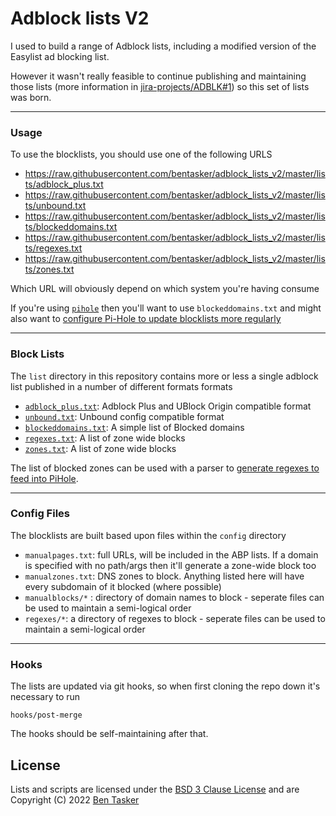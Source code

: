 Adblock lists V2
===================

I used to build a range of Adblock lists, including a modified version of the Easylist ad blocking list.

However it wasn't really feasible to continue publishing and maintaining those lists (more information in [jira-projects/ADBLK#1](https://projects.bentasker.co.uk/gils_projects/project/jira-projects/1.html)) so this set of lists was born.

----

### Usage

To use the blocklists, you should use one of the following URLS

- https://raw.githubusercontent.com/bentasker/adblock_lists_v2/master/lists/adblock_plus.txt
- https://raw.githubusercontent.com/bentasker/adblock_lists_v2/master/lists/unbound.txt
- https://raw.githubusercontent.com/bentasker/adblock_lists_v2/master/lists/blockeddomains.txt
- https://raw.githubusercontent.com/bentasker/adblock_lists_v2/master/lists/regexes.txt
- https://raw.githubusercontent.com/bentasker/adblock_lists_v2/master/lists/zones.txt

Which URL will obviously depend on which system you're having consume

If you're using [`pihole`](https://pi-hole.net/) then you'll want to use `blockeddomains.txt` and might also want to [configure Pi-Hole to update blocklists more regularly](https://www.bentasker.co.uk/posts/blog/privacy/467-configuring-pi-hole-to-update-blocklists-more-regularly.html)

----

### Block Lists

The `list` directory in this repository contains more or less a single adblock list published in a number of different formats formats

- [`adblock_plus.txt`](https://raw.githubusercontent.com/bentasker/adblock_lists_v2/master/lists/adblock_plus.txt): Adblock Plus and UBlock Origin compatible format
- [`unbound.txt`](https://raw.githubusercontent.com/bentasker/adblock_lists_v2/master/lists/unbound.txt): Unbound config compatible format
- [`blockeddomains.txt`](https://raw.githubusercontent.com/bentasker/adblock_lists_v2/master/lists/blockeddomains.txt): A simple list of Blocked domains
- [`regexes.txt`](https://raw.githubusercontent.com/bentasker/adblock_lists_v2/master/lists/regexes.txt): A list of zone wide blocks
- [`zones.txt`](https://raw.githubusercontent.com/bentasker/adblock_lists_v2/master/lists/zones.txt): A list of zone wide blocks

The list of blocked zones can be used with a parser to [generate regexes to feed into PiHole](https://github.com/bentasker/bentasker/adblock_lists_v2/examples/pihole_update_regex_lists.py).


----

### Config Files

The blocklists are built based upon files within the `config` directory

- `manualpages.txt`: full URLs, will be included in the ABP lists. If a domain is specified with no path/args then it'll generate a zone-wide block too
- `manualzones.txt`: DNS zones to block. Anything listed here will have every subdomain of it blocked (where possible)
- `manualblocks/*` : directory of domain names to block - seperate files can be used to maintain a semi-logical order
- `regexes/*`: a directory of regexes to block - seperate files can be used to maintain a semi-logical order


----

### Hooks

The lists are updated via git hooks, so when first cloning the repo down it's necessary to run

    hooks/post-merge
    
The hooks should be self-maintaining after that.


License
--------

Lists and scripts are licensed under the [BSD 3 Clause License](http://opensource.org/licenses/BSD-3-Clause) and are Copyright (C) 2022 [Ben Tasker](https://www.bentasker.co.uk)
